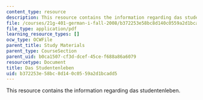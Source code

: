 ```yaml
---
content_type: resource
description: This resource contains the information regarding das studentenleben.
file: /courses/21g-401-german-i-fall-2008/b372253e58bc8d140c0559a2d1bcadd5_MIT21G_401F08_das_stu.pdf
file_type: application/pdf
learning_resource_types: []
ocw_type: OCWFile
parent_title: Study Materials
parent_type: CourseSection
parent_uid: b0ca1507-cf3d-dcef-45ce-f688a86a6079
resourcetype: Document
title: Das Studentenleben
uid: b372253e-58bc-8d14-0c05-59a2d1bcadd5
---
```

This resource contains the information regarding das studentenleben.

